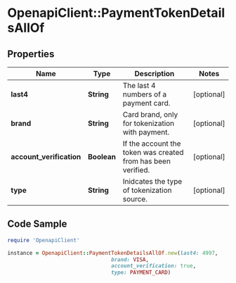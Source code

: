 # OpenapiClient::PaymentTokenDetailsAllOf

## Properties

Name | Type | Description | Notes
------------ | ------------- | ------------- | -------------
**last4** | **String** | The last 4 numbers of a payment card. | [optional] 
**brand** | **String** | Card brand, only for tokenization with payment. | [optional] 
**account_verification** | **Boolean** | If the account the token was created from has been verified. | [optional] 
**type** | **String** | Inidcates the type of tokenization source. | [optional] 

## Code Sample

```ruby
require 'OpenapiClient'

instance = OpenapiClient::PaymentTokenDetailsAllOf.new(last4: 4997,
                                 brand: VISA,
                                 account_verification: true,
                                 type: PAYMENT_CARD)
```


